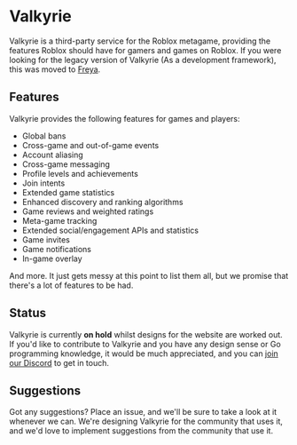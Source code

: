 # Valkyrie

Valkyrie is a third-party service for the Roblox metagame, providing the features Roblox should have for gamers and games on Roblox. If you were looking for the legacy version of Valkyrie (As a development framework), this was moved to [Freya](https://github.com/CrescentCode/Freya).

## Features

Valkyrie provides the following features for games and players:

- Global bans
- Cross-game and out-of-game events
- Account aliasing
- Cross-game messaging
- Profile levels and achievements
- Join intents
- Extended game statistics
- Enhanced discovery and ranking algorithms
- Game reviews and weighted ratings
- Meta-game tracking
- Extended social/engagement APIs and statistics
- Game invites
- Game notifications
- In-game overlay

And more. It just gets messy at this point to list them all, but we promise that there's a lot of features to be had.

## Status

Valkyrie is currently **on hold** whilst designs for the website are worked out. If you'd like to contribute to Valkyrie and you have any design sense or Go programming knowledge, it would be much appreciated, and you can [join our Discord](https://discord.gg/bEuvcPF) to get in touch.

## Suggestions

Got any suggestions? Place an issue, and we'll be sure to take a look at it whenever we can. We're designing Valkyrie for the community that uses it, and we'd love to implement suggestions from the community that use it.
